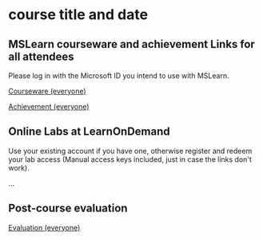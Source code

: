
# course title and date

## MSLearn courseware and achievement Links for all attendees

Please log in with the Microsoft ID you intend to use with MSLearn.

[Courseware (everyone)](https://learn.microsoft.com/etc...)

[Achievement (everyone)](https://learn.microsoft.com/en-us/users/me/achievements?etc...)

## Online Labs at LearnOnDemand

Use your existing account if you have one, otherwise register and redeem your lab access (Manual access keys included, just in case the links don't work).

...

## Post-course evaluation

[Evaluation (everyone)](https://www.metricsthatmatter.com/auldct47)
